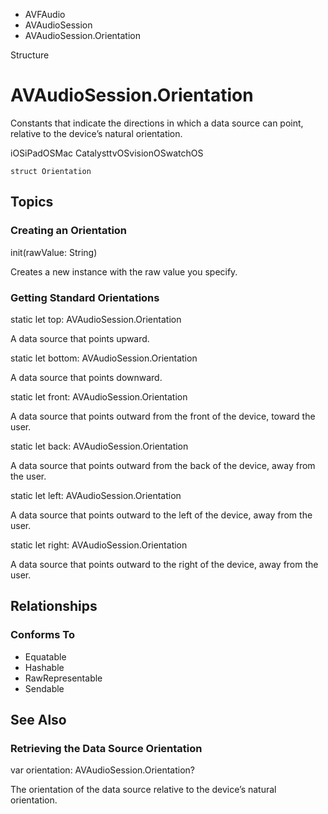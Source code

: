 

- AVFAudio
- AVAudioSession
-  AVAudioSession.Orientation 

Structure

# AVAudioSession.Orientation

Constants that indicate the directions in which a data source can point, relative to the device’s natural orientation.

iOSiPadOSMac CatalysttvOSvisionOSwatchOS

``` source
struct Orientation
```

## Topics

### Creating an Orientation

init(rawValue: String)

Creates a new instance with the raw value you specify.

### Getting Standard Orientations

static let top: AVAudioSession.Orientation

A data source that points upward.

static let bottom: AVAudioSession.Orientation

A data source that points downward.

static let front: AVAudioSession.Orientation

A data source that points outward from the front of the device, toward the user.

static let back: AVAudioSession.Orientation

A data source that points outward from the back of the device, away from the user.

static let left: AVAudioSession.Orientation

A data source that points outward to the left of the device, away from the user.

static let right: AVAudioSession.Orientation

A data source that points outward to the right of the device, away from the user.

## Relationships

### Conforms To

- Equatable
- Hashable
- RawRepresentable
- Sendable

## See Also

### Retrieving the Data Source Orientation

var orientation: AVAudioSession.Orientation?

The orientation of the data source relative to the device’s natural orientation.

